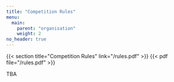 ```yaml
---
title: "Competition Rules"
menu:
  main:
    parent: "organisation"
    weight: 2
no_header: true
---
```


{{< section title="Competition Rules" link="/rules.pdf" >}}
{{< pdf file="/rules.pdf" >}}

TBA
